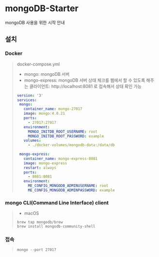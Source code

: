 # mongoDB-Starter
mongoDB 사용을 위한 시작 안내

## 설치
### Docker
> docker-compose.yml  
> * mongo: mongoDB 서버
> * mongo-express: mongoDB 서버 상태 체크를 웹에서 할 수 있도록 해주는 클라이언트: http://localhost:8081 로 접속해서 상태 확인 가능 
> ```yml
> version: '3'
> services:
>  mongo:
>    container_name: mongo-27017
>    image: mongo:4.0.21
>    ports: 
>      - 27017:27017
>    environment:
>      MONGO_INITDB_ROOT_USERNAME: root
>      MONGO_INITDB_ROOT_PASSWORD: example
>    volumes:
>      - ./docker-volumes/mongodb-data:/data/db
>  
>  mongo-express:
>    container_name: mongo-express-8081
>    image: mongo-express
>    restart: always
>    ports:
>      - 8081:8081
>    environment:
>      ME_CONFIG_MONGODB_ADMINUSERNAME: root
>      ME_CONFIG_MONGODB_ADMINPASSWORD: example
> ```

### mongo CLI(Command Line Interface) client
> * macOS  
> ```
> brew tap mongodb/brew
> brew install mongodb-community-shell
> ```

### 접속
> `mongo --port 27017 `
